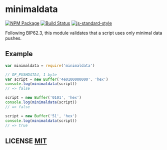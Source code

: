 # minimaldata

[![NPM Package](https://img.shields.io/npm/v/minimaldata.svg?style=flat-square)](https://www.npmjs.org/package/minimaldata)
[![Build Status](https://img.shields.io/travis/bitcoinjs/minimaldata.svg?branch=master&style=flat-square)](https://travis-ci.org/bitcoinjs/minimaldata)
[![js-standard-style](https://cdn.rawgit.com/feross/standard/master/badge.svg)](https://github.com/feross/standard)

Following BIP62.3, this module validates that a script uses only minimal data pushes.


## Example

``` javascript
var minimaldata = require('minimaldata')

// OP_PUSHDATA4, 1 byte
var script = new Buffer('4e0100000000', 'hex')
console.log(minimaldata(script))
// => false

script = new Buffer('0101', 'hex')
console.log(minimaldata(script))
// => false

script = new Buffer('51', 'hex')
console.log(minimaldata(script))
// => true
```

## LICENSE [MIT](LICENSE)
